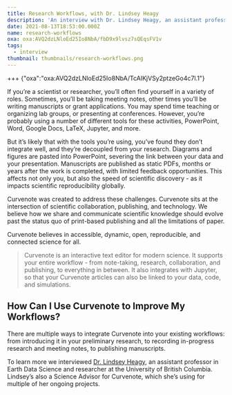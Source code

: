 ```yaml
---
title: Research Workflows, with Dr. Lindsey Heagy
description: 'An interview with Dr. Lindsey Heagy, an assistant professor in Earth Data Science and researcher at the University of British Columbia. Lindsey is also a Science Advisor for Curvenote.'
date: 2021-08-13T18:53:00.000Z
name: research-workflows
oxa: oxa:AVQ2dzLNloEd25Io8NbA/fbD9x9lvsz7sQEqsFV1v
tags:
  - interview
thumbnail: thumbnails/research-workflows.png
---
```


+++ {"oxa":"oxa:AVQ2dzLNloEd25Io8NbA/TcAIKjVSy2ptzeGo4c7l.1"}

If you’re a scientist or researcher, you’ll often find yourself in a variety of roles. Sometimes, you’ll be taking meeting notes, other times you’ll be writing manuscripts or grant applications. You may spend time teaching or organizing lab groups, or presenting at conferences. However, you’re probably using a number of different tools for these activities, PowerPoint, Word, Google Docs, LaTeX, Jupyter, and more.

But it’s likely that with the tools you’re using, you’ve found they don’t integrate well, and they’re decoupled from your research. Diagrams and figures are pasted into PowerPoint, severing the link between your data and your presentation. Manuscripts are published as static PDFs, months or years after the work is completed, with limited feedback opportunities. This affects not only you, but also the speed of scientific discovery - as it impacts scientific reproducibility globally.

Curvenote was created to address these challenges. Curvenote sits at the intersection of scientific collaboration, publishing, and technology. We believe how we share and communicate scientific knowledge should evolve past the status quo of print-based publishing and all the limitations of paper.

Curvenote believes in accessible, dynamic, open, reproducible, and connected science for all.

> Curvenote is an interactive text editor for modern science. It supports your entire workflow - from note-taking, research, collaboration, and publishing, to everything in between. It also integrates with Jupyter, so that your Curvenote articles can also be linked to your data, code, and simulations.

## How Can I Use Curvenote to Improve My Workflows?

There are multiple ways to integrate Curvenote into your existing workflows: from introducing it in your preliminary research, to recording in-progress research and meeting notes, to publishing manuscripts.

To learn more we interviewed [Dr. Lindsey Heagy](https://lindseyjh.ca/), an assistant professor in Earth Data Science and researcher at the University of British Columbia. Lindsey’s also a Science Advisor for Curvenote, which she’s using for multiple of her ongoing projects.
